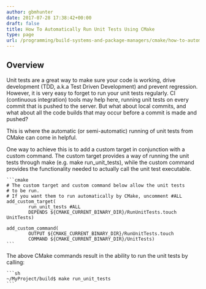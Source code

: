 ```yaml
---
author: gbmhunter
date: 2017-07-28 17:38:42+00:00
draft: false
title: How To Automatically Run Unit Tests Using CMake
type: page
url: /programming/build-systems-and-package-managers/cmake/how-to-automatically-run-unit-tests-using-cmake
---
```


## Overview

Unit tests are a great way to make sure your code is working, drive development (TDD, a.k.a Test Driven Development) and prevent regression. However, it is very easy to forget to run your unit tests regularly. CI (continuous integration) tools may help here, running unit tests on every commit that is pushed to the server. But what about local commits, and what about all the code builds that may occur before a commit is made and pushed?

This is where the automatic (or semi-automatic) running of unit tests from CMake can come in helpful.

One way to achieve this is to add a custom target in conjunction with a custom command. The custom target provides a way of running the unit tests through make (e.g. make run_unit_tests), while the custom command provides the functionality needed to actually call the unit test executable.

    ```cmake
    # The custom target and custom command below allow the unit tests
    # to be run.
    # If you want them to run automatically by CMake, uncomment #ALL
    add_custom_target(
            run_unit_tests #ALL
            DEPENDS ${CMAKE_CURRENT_BINARY_DIR}/RunUnitTests.touch UnitTests)
    
    add_custom_command(
            OUTPUT ${CMAKE_CURRENT_BINARY_DIR}/RunUnitTests.touch
            COMMAND ${CMAKE_CURRENT_BINARY_DIR}/UnitTests)
    ```
The above CMake commands result in the ability to run the unit tests by calling:

    ```sh    
    ~/MyProject/build$ make run_unit_tests
    ```
